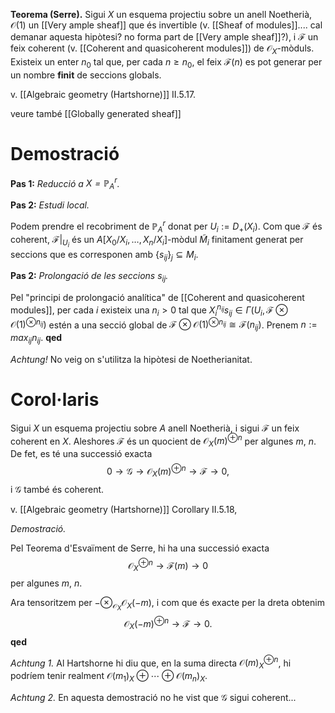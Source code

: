 **Teorema (Serre).** Sigui $X$ un esquema projectiu sobre un anell Noetherià, $\mathcal{O}(1)$ un [[Very ample sheaf]] que és invertible (v. [[Sheaf of modules]].... cal demanar aquesta hipòtesi? no forma part de [[Very ample sheaf]]?), i $\mathcal{F}$ un feix coherent (v. [[Coherent and quasicoherent modules]]) de $\mathcal{O}_X$-mòduls. Existeix un enter $n_0$ tal que, per cada $n \geq n_0$, el feix $\mathcal{F}(n)$ es pot generar per un nombre **finit** de seccions globals.

v. [[Algebraic geometry (Hartshorne)]] II.5.17.

veure també [[Globally generated sheaf]]

# Demostració

**Pas 1:** *Reducció a $X = \mathbb{P}^r_A$.*

**Pas 2:** *Estudi local.*

Podem prendre el recobriment de $\mathbb{P}^r_A$ donat per $U_i := D_+(X_i)$. Com que $\mathcal{F}$ és coherent, $\mathcal{F}|_{U_i}$ és un $A[X_0/X_i, \dots, X_n/X_i]$-mòdul $\tilde M_i$ finitament generat per seccions que es corresponen amb $\{s_{ij}\}_j \subseteq M_i$.

**Pas 2:** *Prolongació de les seccions $s_{ij}$.*

Pel "principi de prolongació analítica" de [[Coherent and quasicoherent modules]], per cada $i$ existeix una $n_i > 0$ tal que $X_i^{n_{ij}} s_{ij} \in \Gamma(U_i, \mathcal{F} \otimes \mathcal{O}(1)^{\otimes n_{ij}})$ estén a una secció global de $\mathcal{F} \otimes \mathcal{O}(1)^{\otimes n_{ij}} \cong \mathcal{F}(n_{ij})$. Prenem $n := max_{ij} n_{ij}$. **qed**

*Achtung!* No veig on s'utilitza la hipòtesi de Noetherianitat.

# Corol·laris

Sigui $X$ un esquema projectiu sobre $A$ anell Noetherià, i sigui $\mathcal{F}$ un feix coherent en $X$. Aleshores $\mathcal{F}$ és un quocient de $\mathcal{O}_X(m)^{\oplus n}$ per algunes $m$, $n$. De fet, es té una successió exacta$$0 \to \mathcal{G} \to \mathcal{O}_X(m)^{\oplus n} \to \mathcal{F} \to 0,$$i $\mathcal{G}$ també és coherent.

v. [[Algebraic geometry (Hartshorne)]] Corollary II.5.18, 

*Demostració.*

Pel Teorema d'Esvaïment de Serre, hi ha una successió exacta $$\mathcal{O}_X^{\oplus n} \to \mathcal{F}(m) \to 0$$per algunes $m$, $n$.

Ara tensoritzem per $-\otimes_{\mathcal{O}_X} \mathcal{O}_X(-m)$, i com que és exacte per la dreta obtenim$$\mathcal{O}_X(-m)^{\oplus n} \to \mathcal{F} \to 0.$$
**qed**

*Achtung 1.* Al Hartshorne hi diu que, en la suma directa $\mathcal{O}(m)_X^{\oplus n}$, hi podríem tenir realment $\mathcal{O}(m_1)_X \oplus \cdots \oplus \mathcal{O}(m_n)_X$.

*Achtung 2.* En aquesta demostració no he vist que $\mathcal{G}$ sigui coherent...